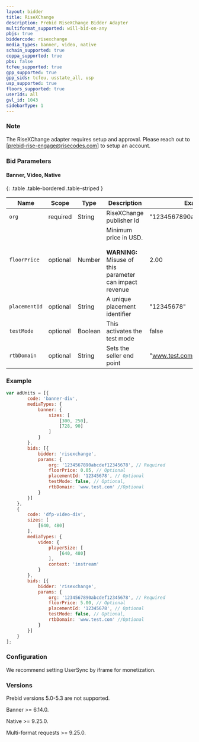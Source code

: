 ```yaml
---
layout: bidder
title: RiseXChange
description: Prebid RiseXChange Bidder Adapter
multiformat_supported: will-bid-on-any
pbjs: true
biddercode: risexchange
media_types: banner, video, native
schain_supported: true
coppa_supported: true
pbs: false
tcfeu_supported: true
gpp_supported: true
gpp_sids: tcfeu, usstate_all, usp
usp_supported: true
floors_supported: true
userIds: all
gvl_id: 1043
sidebarType: 1
---
```


### Note

The RiseXChange adapter requires setup and approval. Please reach out to [prebid-rise-engage@risecodes.com] to setup an account.

### Bid Parameters

#### Banner, Video, Native

{: .table .table-bordered .table-striped }

| Name | Scope | Type | Description | Example
| ---- | ----- | ---- | ----------- | -------
| `org` | required | String |  RiseXChange publisher Id  | "1234567890abcdef12345678"
| `floorPrice` | optional | Number |  Minimum price in USD. <br/><br/> **WARNING:**<br/> Misuse of this parameter can impact revenue | 2.00
| `placementId` | optional | String |  A unique placement identifier  | "12345678"
| `testMode` | optional | Boolean |  This activates the test mode  | false
| `rtbDomain` | optional | String |  Sets the seller end point    | "www.test.com"

### Example

```javascript
var adUnits = [{
        code: 'banner-div',
        mediaTypes: {
            banner: {
                sizes: [
                    [300, 250],
                    [728, 90]
                ]
            }
        },
        bids: [{
            bidder: 'risexchange',
            params: {
                org: '1234567890abcdef12345678', // Required
                floorPrice: 0.05, // Optional
                placementId: '12345678', // Optional
                testMode: false, // Optional,
                rtbDomain: 'www.test.com' //Optional
            }
        }]
    },
    {
        code: 'dfp-video-div',
        sizes: [
            [640, 480]
        ],
        mediaTypes: {
            video: {
                playerSize: [
                    [640, 480]
                ],
                context: 'instream'
            }
        },
        bids: [{
            bidder: 'risexchange',
            params: {
                org: '1234567890abcdef12345678', // Required
                floorPrice: 5.00, // Optional
                placementId: '12345678', // Optional
                testMode: false, // Optional,
                rtbDomain: 'www.test.com' //Optional
            }
        }]
    }
];
```

### Configuration

We recommend setting UserSync by iframe for monetization.

### Versions

Prebid versions 5.0-5.3 are not supported.

Banner >= 6.14.0.

Native >= 9.25.0.

Multi-format requests >= 9.25.0.
